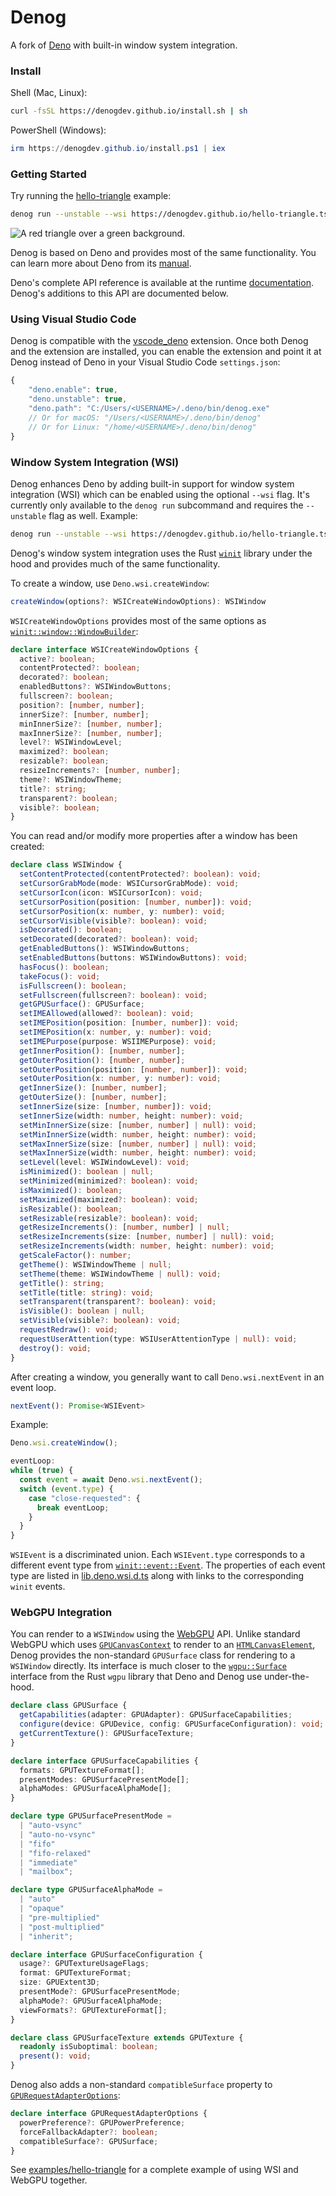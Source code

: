 # Denog

A fork of [Deno](https://github.com/denoland/deno) with built-in window system
integration.

### Install

Shell (Mac, Linux):

```sh
curl -fsSL https://denogdev.github.io/install.sh | sh
```

PowerShell (Windows):

```powershell
irm https://denogdev.github.io/install.ps1 | iex
```

### Getting Started

Try running the
[hello-triangle](https://github.com/denogdev/denogdev.github.io/blob/main/hello-triangle.ts)
example:

```sh
denog run --unstable --wsi https://denogdev.github.io/hello-triangle.ts
```

![A red triangle over a green background.](./examples/hello-triangle/screenshot.png)

Denog is based on Deno and provides most of the same functionality. You can
learn more about Deno from its [manual](https://deno.land/manual).

Deno's complete API reference is available at the runtime
[documentation](https://doc.deno.land). Denog's additions to this API are
documented below.

### Using Visual Studio Code

Denog is compatible with the
[vscode_deno](https://marketplace.visualstudio.com/items?itemName=denoland.vscode-deno)
extension. Once both Denog and the extension are installed, you can enable the
extension and point it at Denog instead of Deno in your Visual Studio Code
`settings.json`:

```js
{
    "deno.enable": true,
    "deno.unstable": true,
    "deno.path": "C:/Users/<USERNAME>/.deno/bin/denog.exe"
    // Or for macOS: "/Users/<USERNAME>/.deno/bin/denog"
    // Or for Linux: "/home/<USERNAME>/.deno/bin/denog"
}
```

### Window System Integration (WSI)

Denog enhances Deno by adding built-in support for window system integration
(WSI) which can be enabled using the optional `--wsi` flag. It's currently only
available to the `denog run` subcommand and requires the `--unstable` flag as
well. Example:

```sh
denog run --unstable --wsi https://denogdev.github.io/hello-triangle.ts
```

Denog's window system integration uses the Rust
[`winit`](https://docs.rs/winit/0.28.1/winit/) library under the hood and
provides much of the same functionality.

To create a window, use `Deno.wsi.createWindow`:

```ts
createWindow(options?: WSICreateWindowOptions): WSIWindow
```

`WSICreateWindowOptions` provides most of the same options as
[`winit::window::WindowBuilder`](https://docs.rs/winit/0.28.1/winit/window/struct.WindowBuilder.html):

```ts
declare interface WSICreateWindowOptions {
  active?: boolean;
  contentProtected?: boolean;
  decorated?: boolean;
  enabledButtons?: WSIWindowButtons;
  fullscreen?: boolean;
  position?: [number, number];
  innerSize?: [number, number];
  minInnerSize?: [number, number];
  maxInnerSize?: [number, number];
  level?: WSIWindowLevel;
  maximized?: boolean;
  resizable?: boolean;
  resizeIncrements?: [number, number];
  theme?: WSIWindowTheme;
  title?: string;
  transparent?: boolean;
  visible?: boolean;
}
```

You can read and/or modify more properties after a window has been created:

```ts
declare class WSIWindow {
  setContentProtected(contentProtected?: boolean): void;
  setCursorGrabMode(mode: WSICursorGrabMode): void;
  setCursorIcon(icon: WSICursorIcon): void;
  setCursorPosition(position: [number, number]): void;
  setCursorPosition(x: number, y: number): void;
  setCursorVisible(visible?: boolean): void;
  isDecorated(): boolean;
  setDecorated(decorated?: boolean): void;
  getEnabledButtons(): WSIWindowButtons;
  setEnabledButtons(buttons: WSIWindowButtons): void;
  hasFocus(): boolean;
  takeFocus(): void;
  isFullscreen(): boolean;
  setFullscreen(fullscreen?: boolean): void;
  getGPUSurface(): GPUSurface;
  setIMEAllowed(allowed?: boolean): void;
  setIMEPosition(position: [number, number]): void;
  setIMEPosition(x: number, y: number): void;
  setIMEPurpose(purpose: WSIIMEPurpose): void;
  getInnerPosition(): [number, number];
  getOuterPosition(): [number, number];
  setOuterPosition(position: [number, number]): void;
  setOuterPosition(x: number, y: number): void;
  getInnerSize(): [number, number];
  getOuterSize(): [number, number];
  setInnerSize(size: [number, number]): void;
  setInnerSize(width: number, height: number): void;
  setMinInnerSize(size: [number, number] | null): void;
  setMinInnerSize(width: number, height: number): void;
  setMaxInnerSize(size: [number, number] | null): void;
  setMaxInnerSize(width: number, height: number): void;
  setLevel(level: WSIWindowLevel): void;
  isMinimized(): boolean | null;
  setMinimized(minimized?: boolean): void;
  isMaximized(): boolean;
  setMaximized(maximized?: boolean): void;
  isResizable(): boolean;
  setResizable(resizable?: boolean): void;
  getResizeIncrements(): [number, number] | null;
  setResizeIncrements(size: [number, number] | null): void;
  setResizeIncrements(width: number, height: number): void;
  getScaleFactor(): number;
  getTheme(): WSIWindowTheme | null;
  setTheme(theme: WSIWindowTheme | null): void;
  getTitle(): string;
  setTitle(title: string): void;
  setTransparent(transparent?: boolean): void;
  isVisible(): boolean | null;
  setVisible(visible?: boolean): void;
  requestRedraw(): void;
  requestUserAttention(type: WSIUserAttentionType | null): void;
  destroy(): void;
}
```

After creating a window, you generally want to call `Deno.wsi.nextEvent` in an
event loop.

```ts
nextEvent(): Promise<WSIEvent>
```

Example:

```ts
Deno.wsi.createWindow();

eventLoop:
while (true) {
  const event = await Deno.wsi.nextEvent();
  switch (event.type) {
    case "close-requested": {
      break eventLoop;
    }
  }
}
```

`WSIEvent` is a discriminated union. Each `WSIEvent.type` corresponds to a
different event type from
[`winit::event::Event`](https://docs.rs/winit/0.28.1/winit/event/enum.Event.html).
The properties of each event type are listed in
[lib.deno.wsi.d.ts](./cli/tsc/dts/lib.deno.wsi.d.ts) along with links to the
corresponding `winit` events.

### WebGPU Integration

You can render to a `WSIWindow` using the
[WebGPU](https://www.w3.org/TR/webgpu/) API. Unlike standard WebGPU which uses
[`GPUCanvasContext`](https://www.w3.org/TR/webgpu/#canvas-context) to render to
an
[`HTMLCanvasElement`](https://developer.mozilla.org/en-US/docs/Web/API/HTMLCanvasElement),
Denog provides the non-standard `GPUSurface` class for rendering to a
`WSIWindow` directly. Its interface is much closer to the
[`wgpu::Surface`](https://docs.rs/wgpu/0.15.0/wgpu/struct.Surface.html)
interface from the Rust `wgpu` library that Deno and Denog use under-the-hood.

```ts
declare class GPUSurface {
  getCapabilities(adapter: GPUAdapter): GPUSurfaceCapabilities;
  configure(device: GPUDevice, config: GPUSurfaceConfiguration): void;
  getCurrentTexture(): GPUSurfaceTexture;
}

declare interface GPUSurfaceCapabilities {
  formats: GPUTextureFormat[];
  presentModes: GPUSurfacePresentMode[];
  alphaModes: GPUSurfaceAlphaMode[];
}

declare type GPUSurfacePresentMode =
  | "auto-vsync"
  | "auto-no-vsync"
  | "fifo"
  | "fifo-relaxed"
  | "immediate"
  | "mailbox";

declare type GPUSurfaceAlphaMode =
  | "auto"
  | "opaque"
  | "pre-multiplied"
  | "post-multiplied"
  | "inherit";

declare interface GPUSurfaceConfiguration {
  usage?: GPUTextureUsageFlags;
  format: GPUTextureFormat;
  size: GPUExtent3D;
  presentMode?: GPUSurfacePresentMode;
  alphaMode?: GPUSurfaceAlphaMode;
  viewFormats?: GPUTextureFormat[];
}

declare class GPUSurfaceTexture extends GPUTexture {
  readonly isSuboptimal: boolean;
  present(): void;
}
```

Denog also adds a non-standard `compatibleSurface` property to
[`GPURequestAdapterOptions`](https://www.w3.org/TR/webgpu/#dictdef-gpurequestadapteroptions):

```ts
declare interface GPURequestAdapterOptions {
  powerPreference?: GPUPowerPreference;
  forceFallbackAdapter?: boolean;
  compatibleSurface?: GPUSurface;
}
```

See [examples/hello-triangle](./examples/hello-triangle) for a complete example
of using WSI and WebGPU together.
